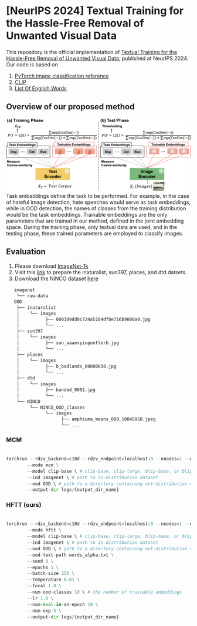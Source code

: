 # [NeurIPS 2024] Textual Training for the Hassle-Free Removal of Unwanted Visual Data

This repository is the official implementation of [Textual Training for the Hassle-Free Removal of Unwanted Visual Data](https://arxiv.org/abs/2409.00000), published at NeurIPS 2024.
Our code is based on
1. [PyTorch image classification reference](https://github.com/pytorch/vision/tree/main/references/classification)
2. [CLIP](https://github.com/openai/CLIP)
3. [List Of English Words](https://github.com/dwyl/english-words)

## Overview of our proposed method
![framework](./image/framework.png)
Task embeddings define the task to be performed. For example, in the case of hateful image detection, hate speeches would serve as task embeddings, while in OOD detection, the names of classes from the training distribution would be the task embeddings. Trainable embeddings are the only parameters that are trained in our method, defined in the joint embedding space. During the training phase, only textual data are used, and in the testing phase, these trained parameters are employed to classify images.


## Evaluation
1. Please download [ImageNet-1k](https://image-net.org/download.php)
2. Visit this [link](https://github.com/deeplearning-wisc/large_scale_ood) to prepare the inaturalist, sun397, places, and dtd datsets.
3. Download the NINCO dataset [here](https://zenodo.org/record/8013288/files/NINCO_all.tar.gz?download=1)
```
   imagenet
    └── raw-data
   OOD  
    ├── inaturalist                    
    │    └── images          
    │          ├── 000309dd0c724a5104df8e716b9008a0.jpg
    │          └── ...                
    ├── sun397                    
    │    └── images          
    │          ├── sun_aaaevyiuguntlerb.jpg
    │          └── ...
    ├── places                    
    │    └── images          
    │          ├── b_badlands_00000038.jpg
    │          └── ...
    ├── dtd                    
    │    └── images          
    │          ├── banded_0002.jpg
    │          └── ...
    └── NINCO                    
         └── NINCO_OOD_classes          
               └── images
                     ├── amphiuma_means_000_10045958.jpeg
                     └── ...   
```

### MCM
```python

torchrun --rdzv_backend=c10d --rdzv_endpoint=localhost:0 --nnodes=1 --nproc_per_node=1 train.py \
        --mode mcm \
        --model clip-base \ # clip-base, clip-large, blip-base, or blip-large
        --ind imagenet \ # path to in-distribution dataset
        --ood OOD \ # path to a directory containing out-distribution datasets.
        --output-dir logs/{output_dir_name}
```
### HFTT (ours)

```python

torchrun --rdzv_backend=c10d --rdzv_endpoint=localhost:0 --nnodes=1 --nproc_per_node=1 train.py\
        --mode hftt \
        --model clip-base \ # clip-base, clip-large, blip-base, or blip-large
        --ind imagenet \ # path to in-distribution dataset
        --ood OOD \ # path to a directory containing out-distribution datasets.
        --ood-text-path words_alpha.txt \
        --seed 0 \
        --epochs 1 \
        --batch-size 256 \
        --temperature 0.01 \
        --focal 1.0 \
        --num-ood-classes 10 \ # the number of trainable embeddings
        --lr 1.0 \
        --num-eval-in-an-epoch 10 \
        --num-exp 5 \
        --output-dir logs/{output_dir_name}

```
